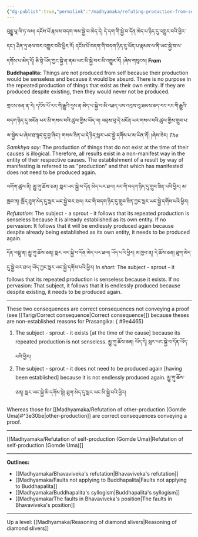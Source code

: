 ```yaml
---
{"dg-publish":true,"permalink":"/madhyamaka/refuting-production-from-self/"}
---
```


བུདྡྷ་པཱ་ལི་ཏ་ལས། དངོས་པོ་རྣམས་བདག་ལས་སྐྱེ་བ་མེད་དེ། དེ་དག་གི་སྐྱེ་བ་དོན་མེད་པ་ཉིད་དུ་འགྱུར་བའི་ཕྱིར་དང་། ཤིན་ཏུ་ཐལ་བར་འགྱུར་བའི་ཕྱིར་རོ། 
དངོས་པོ་བདག་གི་བདག་ཉིད་དུ་ཡོད་པ་རྣམས་ལ་ནི་ཡང་སྐྱེ་བ་ལ་དགོས་པ་མེད་དོ། ཅི་སྟེ་ཡོད་ཀྱང་སྐྱེ་ན་ནམ་ཡང་མི་སྐྱེ་བར་མི་འགྱུར་རོ། །ཞེས་གསུངས།
**From Buddhapalita:**
Things are not produced from self because their production would be senseless and because it would be absurd. There is no purpose in the repeated production of things that exist as their own entity. If they are produced despite existing, then they would never not be produced.

གྲངས་ཅན་ན་རེ། དངོས་པོ་རང་གི་རྒྱུའི་དུས་ན་མེད་པ་སྐྱེ་བ་མི་འཐད་པས་འབྲས་བུ་ཐམས་ཅད་རང་རང་གི་རྒྱུའི་བདག་ཉིད་དུ་མངོན་པར་མི་གསལ་བའི་ཚུལ་གྱིས་ཡོད་ལ། འབྲས་བུ་དེ་མངོན་པར་གསལ་བའི་ཚུལ་གྱིས་གྲུབ་པ་ལ་སྐྱེས་པ་ཞེས་ཐ་སྙད་དུ་བྱ་ཞིང་། གསལ་ཟིན་པ་དེ་ཉིད་སླར་ཡང་སྐྱེ་དགོས་པ་མ་ཡིན་ནོ། །ཞེས་ཟེར། 
*The Samkhya say:* The production of things that do not exist at the time of their causes is illogical. Therefore, all results exist in a non-manifest way in the entity of their respective causes. The establishment of a result by way of manifesting is referred to as "production" and that which has manifested does not need to be produced again.

འགོག་ཚུལ་ནི། མྱུ་གུ་ཆོས་ཅན། སླར་ཡང་སྐྱེ་བ་དོན་མེད་པར་ཐལ། རང་གི་བདག་ཉིད་དུ་གྲུབ་ཟིན་པའི་ཕྱིར། 
མ་ཁྱབ་ན། ཁྱོད་ཐུག་མེད་དུ་སླར་ཡང་སྐྱེ་བར་ཐལ། རང་གི་བདག་ཉིད་དུ་གྲུབ་ཟིན་ཀྱང་སླར་ཡང་སྐྱེ་དགོས་པའི་ཕྱིར།
*Refutation:* The subject - a sprout - it follows that its repeated production is senseless because it is already established as its own entity.
If no pervasion: It follows that it will be endlessly produced again because despite already being established as its own entity, it needs to be produced again.

དོན་བསྡུ་ན། མྱུ་གུ་ཆོས་ཅན། སླར་ཡང་སྐྱེ་བ་དོན་མེད་པར་ཐལ། ཡོད་པའི་ཕྱིར། 
མ་ཁྱབ་ན། དེ་ཆོས་ཅན། ཐུག་མེད་དུ་སྐྱེ་བར་ཐལ། ཡོད་ཀྱང་སླར་ཡང་སྐྱེ་དགོས་པའི་ཕྱིར།
*In short:* The subject - sprout - it follows that its repeated production is senseless because it exists.
If no pervasion: That subject, it follows that it is endlessly produced because despite existing, it needs to be produced again.

---
These two consequences are correct consequences not conveying a proof (see [[Tarig/Correct consequence\|Correct consequence]]) because theses are non-established reasons for Prasangika:
{ #9e4465}

1. The subject - sprout - it exists [at the time of the cause] because its repeated production is not senseless.
   མྱུ་གུ་ཆོས་ཅན། ཡོད་དེ། སླར་ཡང་སྐྱེ་བ་དོན་ཡོད་པའི་ཕྱིར།
2. The subject - sprout - it does not need to be produced again [having been established] because it is not endlessly produced again. མྱུ་གུ་ཆོས་ཅན། སླར་ཡང་སྐྱེ་མི་དགོས་སྟེ། ཐུག་མེད་དུ་སླར་ཡང་མི་སྐྱེ་བའི་ཕྱིར།

Whereas those for [[Madhyamaka/Refutation of other-production (Gomde Uma)#^3e30be\|other-production]] are correct consequences conveying a proof. 

---
[[Madhyamaka/Refutation of self-production (Gomde Uma)\|Refutation of self-production (Gomde Uma)]]

---
**Outlines:**
- [[Madhyamaka/Bhavaviveka's refutation\|Bhavaviveka's refutation]]
- [[Madhyamaka/Faults not applying to Buddhapalita\|Faults not applying to Buddhapalita]]
- [[Madhyamaka/Buddhapalita's syllogism\|Buddhapalita's syllogism]]
- [[Madhyamaka/The faults in Bhavaviveka's position\|The faults in Bhavaviveka's position]]



---
Up a level: [[Madhyamaka/Reasoning of diamond slivers\|Reasoning of diamond slivers]]